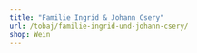 ```yaml
---
title: "Familie Ingrid & Johann Csery"
url: /tobaj/familie-ingrid-und-johann-csery/
shop: Wein
---
```

